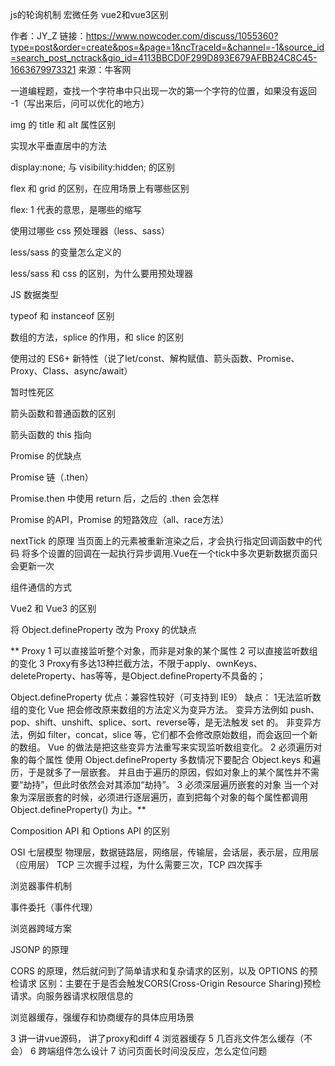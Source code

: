 js的轮询机制
宏微任务
vue2和vue3区别


作者：JY_Z
链接：https://www.nowcoder.com/discuss/1055360?type=post&order=create&pos=&page=1&ncTraceId=&channel=-1&source_id=search_post_nctrack&gio_id=4113BBCD0F299D893E679AFBB24C8C45-1663679973321
来源：牛客网

一道编程题，查找一个字符串中只出现一次的第一个字符的位置，如果没有返回 -1（写出来后，问可以优化的地方）

img 的 title 和 alt 属性区别

实现水平垂直居中的方法

display:none; 与 visibility:hidden; 的区别

flex 和 grid 的区别，在应用场景上有哪些区别

flex: 1 代表的意思，是哪些的缩写

使用过哪些 css 预处理器（less、sass）

less/sass 的变量怎么定义的

less/sass 和 css 的区别，为什么要用预处理器

JS 数据类型

typeof 和 instanceof 区别

数组的方法，splice 的作用，和 slice 的区别

使用过的 ES6+ 新特性（说了let/const、解构赋值、箭头函数、Promise、Proxy、Class、async/await）

暂时性死区

箭头函数和普通函数的区别

箭头函数的 this 指向

Promise 的优缺点

Promise 链（.then）

Promise.then 中使用 return 后，之后的 .then 会怎样

Promise 的API，Promise 的短路效应（all、race方法）

nextTick 的原理
当页面上的元素被重新渲染之后，才会执行指定回调函数中的代码
将多个设置的回调在一起执行异步调用.Vue在一个tick中多次更新数据页面只会更新一次

组件通信的方式

Vue2 和 Vue3 的区别

将 Object.defineProperty 改为 Proxy 的优缺点

** Proxy
1 可以直接监听整个对象，⽽⾮是对象的某个属性
2 可以直接监听数组的变化
3 Proxy有多达13种拦截方法，不限于apply、ownKeys、deleteProperty、has等等，是Object.defineProperty不具备的；


Object.defineProperty
优点：兼容性较好（可⽀持到 IE9）
缺点：
1无法监听数组的变化
Vue 把会修改原来数组的方法定义为变异方法。
变异方法例如 push、pop、shift、unshift、splice、sort、reverse等，是无法触发 set 的。
非变异方法，例如 filter，concat，slice 等，它们都不会修改原始数组，而会返回一个新的数组。
Vue 的做法是把这些变异方法重写来实现监听数组变化。
2 必须遍历对象的每个属性
使用 Object.defineProperty 多数情况下要配合 Object.keys 和遍历，于是就多了一层嵌套。
并且由于遍历的原因，假如对象上的某个属性并不需要“劫持”，但此时依然会对其添加“劫持”。
3 必须深层遍历嵌套的对象
当一个对象为深层嵌套的时候，必须进行逐层遍历，直到把每个对象的每个属性都调用 Object.defineProperty() 为止。**

Composition API 和 Options API 的区别

OSI 七层模型
物理层，数据链路层，网络层，传输层，会话层，表示层，应用层（应用层）
TCP 三次握手过程，为什么需要三次，TCP 四次挥手

浏览器事件机制

事件委托（事件代理）

浏览器跨域方案

JSONP 的原理

CORS 的原理，然后就问到了简单请求和复杂请求的区别，以及 OPTIONS 的预检请求
区别：主要在于是否会触发CORS(Cross-Origin Resource Sharing)预检请求。向服务器请求权限信息的


浏览器缓存，强缓存和协商缓存的具体应用场景

3 讲一讲vue源码， 讲了proxy和diff
4 浏览器缓存
5 几百兆文件怎么缓存（不会）
6 跨端组件怎么设计
7 访问页面长时间没反应，怎么定位问题